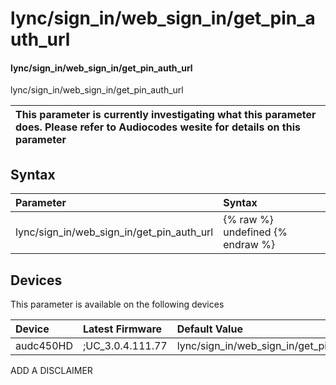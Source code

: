 ﻿---
description: lync/sign_in/web_sign_in/get_pin_auth_url
search: false
---

# lync/sign_in/web_sign_in/get_pin_auth_url

#### lync/sign_in/web_sign_in/get_pin_auth_url

lync/sign_in/web_sign_in/get_pin_auth_url


| This parameter is currently investigating what this parameter does. Please refer to Audiocodes wesite for details on this parameter | 
| :--- |

## Syntax
| Parameter | Syntax |
| :--- | :--- |
|lync/sign_in/web_sign_in/get_pin_auth_url | {% raw %} undefined {% endraw %}|

## Devices
This parameter is available on the following devices

| Device | Latest Firmware | Default Value |
|:---|:---|:---|
| audc450HD | ;UC_3.0.4.111.77 | lync/sign_in/web_sign_in/get_pin_auth_url= 

ADD A DISCLAIMER

